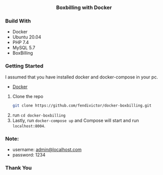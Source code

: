 # <h3 align="center">Boxbilling with Docker</h3>

### Build With

* Docker
* Ubuntu 20.04
* PHP 7.4
* MySQL 5.7
* BoxBilling 

### Getting Started

I assumed that you have installed docker and docker-compose in your pc.
* [Docker](https://www.docker.com/)

1. Clone the repo 
    ```sh
   git clone https://github.com/fendivictor/docker-boxbilling.git
   ```
2. run ```cd docker-boxbilling```
3. Lastly, run ```docker-compose up``` and Compose will start and run ```localhost:8004```.

### Note:
* username: admin@localhost.com
* password: 1234

### Thank You
